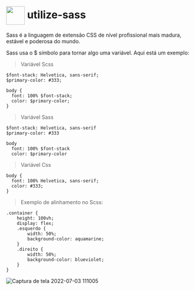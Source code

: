 ﻿#  <img src="https://user-images.githubusercontent.com/85083611/177042261-3f46e97d-0e43-4d31-94b8-2cb73a43363e.svg"  width="50" height="50" align="center" /> utilize-sass 
 
 Sass é a linguagem de extensão CSS de nível profissional mais madura, estável e poderosa  do mundo.

Sass usa o $ símbolo para tornar algo uma variável. Aqui está um exemplo:

> Variável Scss
```
$font-stack: Helvetica, sans-serif;
$primary-color: #333;

body {
  font: 100% $font-stack;
  color: $primary-color;
}
```
> Variável Sass
```
$font-stack: Helvetica, sans-serif
$primary-color: #333

body
  font: 100% $font-stack
  color: $primary-color
```

> Variável Css
```
body {
  font: 100% Helvetica, sans-serif;
  color: #333;
}
```

> Exemplo de alinhamento no Scss:
```
.container {
    height: 100vh;
    display: flex;
    .esquerdo {
        width: 50%;
        background-color: aquamarine;
    }
    .direito {
        width: 50%;
        background-color: blueviolet;
    }
}
```
![Captura de tela 2022-07-03 111005](https://user-images.githubusercontent.com/85083611/177043567-14dcbfad-6330-415a-ae57-03b9286806b3.png)
